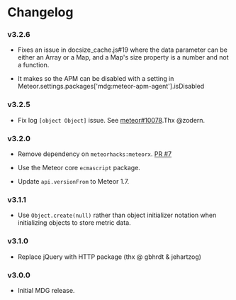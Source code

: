 # Changelog

### v3.2.6

* Fixes an issue in docsize_cache.js#19 where the data parameter can be either an Array or a Map, and a Map's size property is a number and not a function.
  
* It makes so the APM can be disabled with a setting in Meteor.settings.packages['mdg:meteor-apm-agent'].isDisabled

### v3.2.5

* Fix log `[object Object]` issue. See [meteor#10078](https://github.com/meteor/meteor/issues/10078).Thx @zodern.

### v3.2.0

* Remove dependency on `meteorhacks:meteorx`.
  [PR #7](https://github.com/meteor/meteor-apm-agent/pull/7)

* Use the Meteor core `ecmascript` package.

* Update `api.versionFrom` to Meteor 1.7.

### v3.1.1

* Use `Object.create(null)` rather than object initializer notation when
  initializing objects to store metric data.

### v3.1.0
* Replace jQuery with HTTP package (thx @ gbhrdt & jehartzog)

### v3.0.0
* Initial MDG release.
